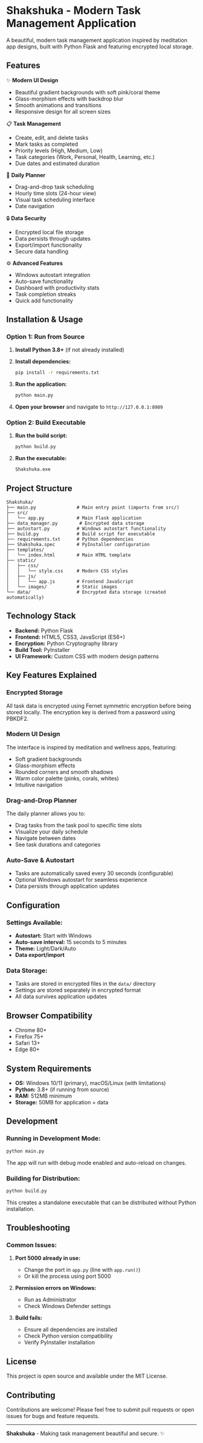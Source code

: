 # Shakshuka - Modern Task Management Application

A beautiful, modern task management application inspired by meditation app designs, built with Python Flask and featuring encrypted local storage.

## Features

✨ **Modern UI Design**
- Beautiful gradient backgrounds with soft pink/coral theme
- Glass-morphism effects with backdrop blur
- Smooth animations and transitions
- Responsive design for all screen sizes

📋 **Task Management**
- Create, edit, and delete tasks
- Mark tasks as completed
- Priority levels (High, Medium, Low)
- Task categories (Work, Personal, Health, Learning, etc.)
- Due dates and estimated duration

📅 **Daily Planner**
- Drag-and-drop task scheduling
- Hourly time slots (24-hour view)
- Visual task scheduling interface
- Date navigation

🔒 **Data Security**
- Encrypted local file storage
- Data persists through updates
- Export/import functionality
- Secure data handling

⚙️ **Advanced Features**
- Windows autostart integration
- Auto-save functionality
- Dashboard with productivity stats
- Task completion streaks
- Quick add functionality

## Installation & Usage

### Option 1: Run from Source

1. **Install Python 3.8+** (if not already installed)

2. **Install dependencies:**
   ```bash
   pip install -r requirements.txt
   ```

3. **Run the application:**
   ```bash
   python main.py
   ```

4. **Open your browser** and navigate to `http://127.0.0.1:8989`

### Option 2: Build Executable

1. **Run the build script:**
   ```bash
   python build.py
   ```

2. **Run the executable:**
   ```bash
   Shakshuka.exe
   ```

## Project Structure

```
Shakshuka/
├── main.py               # Main entry point (imports from src/)
├── src/
│   └── app.py            # Main Flask application
├── data_manager.py        # Encrypted data storage
├── autostart.py          # Windows autostart functionality
├── build.py              # Build script for executable
├── requirements.txt      # Python dependencies
├── Shakshuka.spec        # PyInstaller configuration
├── templates/
│   └── index.html        # Main HTML template
├── static/
│   ├── css/
│   │   └── style.css     # Modern CSS styles
│   ├── js/
│   │   └── app.js        # Frontend JavaScript
│   └── images/           # Static images
└── data/                 # Encrypted data storage (created automatically)
```

## Technology Stack

- **Backend:** Python Flask
- **Frontend:** HTML5, CSS3, JavaScript (ES6+)
- **Encryption:** Python Cryptography library
- **Build Tool:** PyInstaller
- **UI Framework:** Custom CSS with modern design patterns

## Key Features Explained

### Encrypted Storage
All task data is encrypted using Fernet symmetric encryption before being stored locally. The encryption key is derived from a password using PBKDF2.

### Modern UI Design
The interface is inspired by meditation and wellness apps, featuring:
- Soft gradient backgrounds
- Glass-morphism effects
- Rounded corners and smooth shadows
- Warm color palette (pinks, corals, whites)
- Intuitive navigation

### Drag-and-Drop Planner
The daily planner allows you to:
- Drag tasks from the task pool to specific time slots
- Visualize your daily schedule
- Navigate between dates
- See task durations and categories

### Auto-Save & Autostart
- Tasks are automatically saved every 30 seconds (configurable)
- Optional Windows autostart for seamless experience
- Data persists through application updates

## Configuration

### Settings Available:
- **Autostart:** Start with Windows
- **Auto-save interval:** 15 seconds to 5 minutes
- **Theme:** Light/Dark/Auto
- **Data export/import**

### Data Storage:
- Tasks are stored in encrypted files in the `data/` directory
- Settings are stored separately in encrypted format
- All data survives application updates

## Browser Compatibility

- Chrome 80+
- Firefox 75+
- Safari 13+
- Edge 80+

## System Requirements

- **OS:** Windows 10/11 (primary), macOS/Linux (with limitations)
- **Python:** 3.8+ (if running from source)
- **RAM:** 512MB minimum
- **Storage:** 50MB for application + data

## Development

### Running in Development Mode:
```bash
python main.py
```
The app will run with debug mode enabled and auto-reload on changes.

### Building for Distribution:
```bash
python build.py
```
This creates a standalone executable that can be distributed without Python installation.

## Troubleshooting

### Common Issues:

1. **Port 5000 already in use:**
   - Change the port in `app.py` (line with `app.run()`)
   - Or kill the process using port 5000

2. **Permission errors on Windows:**
   - Run as Administrator
   - Check Windows Defender settings

3. **Build fails:**
   - Ensure all dependencies are installed
   - Check Python version compatibility
   - Verify PyInstaller installation

## License

This project is open source and available under the MIT License.

## Contributing

Contributions are welcome! Please feel free to submit pull requests or open issues for bugs and feature requests.

---

**Shakshuka** - Making task management beautiful and secure. ✨


